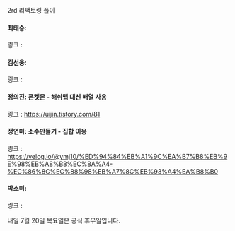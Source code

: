 2rd 리팩토링 풀이<br>

#### 최태승: 
링크 : 

#### 김선웅:
링크 : 

#### 정의진: 폰켓몬 - 해쉬맵 대신 배열 사용
링크 : https://uijin.tistory.com/81

#### 정연미: 소수만들기 - 집합 이용
링크 : https://velog.io/@ymj10/%ED%94%84%EB%A1%9C%EA%B7%B8%EB%9E%98%EB%A8%B8%EC%8A%A4-%EC%86%8C%EC%88%98%EB%A7%8C%EB%93%A4%EA%B8%B0

#### 박소미: 
링크 : 

내일 7월 20일 목요일은 공식 휴무일입니다. 
